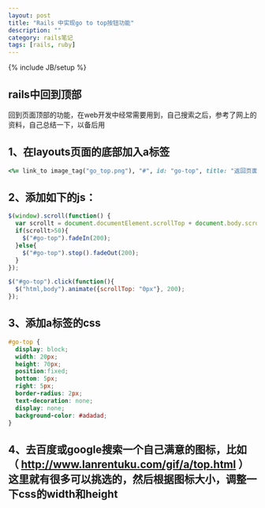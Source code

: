 ```yaml
---
layout: post
title: "Rails 中实现go to top按钮功能"
description: ""
category: rails笔记 
tags: [rails, ruby]
---
```

{% include JB/setup %}

## rails中回到顶部

回到页面顶部的功能，在web开发中经常需要用到，自己搜索之后，参考了网上的资料，自己总结一下，以备后用

## 1、在layouts页面的底部加入a标签
```ruby
<%= link_to image_tag("go_top.png"), "#", id: "go-top", title: "返回页面顶部" %>
```

## 2、添加如下的js：
```javascript
$(window).scroll(function() {
  var scrollt = document.documentElement.scrollTop + document.body.scrollTop;
  if(scrollt>50){
    $("#go-top").fadeIn(200);
  }else{
    $("#go-top").stop().fadeOut(200);
  }
});

$("#go-top").click(function(){
  $("html,body").animate({scrollTop: "0px"}, 200);
});
```

## 3、添加a标签的css
```css
#go-top {
  display: block;
  width: 20px;
  height: 70px;
  position:fixed;
  bottom: 5px;
  right: 5px;
  border-radius: 2px;
  text-decoration: none;
  display: none;
  background-color: #adadad;
}
```

## 4、去百度或google搜索一个自己满意的图标，比如（ http://www.lanrentuku.com/gif/a/top.html ）这里就有很多可以挑选的，然后根据图标大小，调整一下css的width和height
